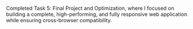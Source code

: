  Completed Task 5: Final Project and Optimization, where I focused on building a complete, high-performing, and fully responsive web application while ensuring cross-browser compatibility.
